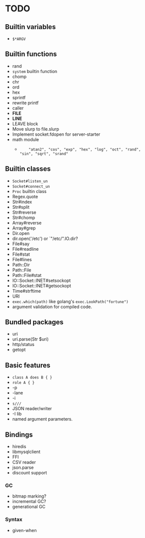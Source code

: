 TODO
====

## Builtin variables

 * `$*ARGV`

## Builtin functions

 * rand
 * `system` builtin function
 * chomp
 * chr
 * ord
 * hex
 * sprintf
 * rewrite printf
 * caller
 * __FILE__
 * __LINE__
 * LEAVE block
 * Move slurp to file.slurp
 * Implement socket.fdopen for server-starter
 * math module
   *         "atan2", "cos", "exp", "hex", "log", "oct", "rand",
         "sin", "sqrt", "srand"

## Builtin classes

 * `Socket#listen_un`
 * `Socket#connect_un`
 * `Proc` builtin class
 * Regex.quote
 * Str#index
 * Str#split
 * Str#reverse
 * Str#chomp
 * Array#reverse
 * Array#grep
 * Dir.open
 * dir.open('/etc') or `"/etc/".IO.dir?
 * File#say
 * File#readline
 * File#stat
 * File#lines
 * Path::Dir
 * Path::File
 * Path::File#stat
 * IO::Socket::INET#setsockopt
 * IO::Socket::INET#getsockopt
 * Time#strftime
 * URI
 * `exec.which(path)` like golang's `exec.LookPath("fortune")`
 * argument validation for compiled code.

## Bundled packages

 * uri
  * uri.parse(Str $uri)
 * http/status
 * getopt

## Basic features

 * `class A does B { }`
 * `role A { }`
 * -p
 * -lane
 * -i
 * `s///`
 * JSON reader/writer
 * -I lib
 * named argument parameters.

## Bindings

 * hiredis
 * libmysqlclient
 * FFI
 * CSV reader
 * json.parse
 * discount support

### GC

 * bitmap marking?
 * incremental GC?
 * generational GC

### Syntax

 * given-when

